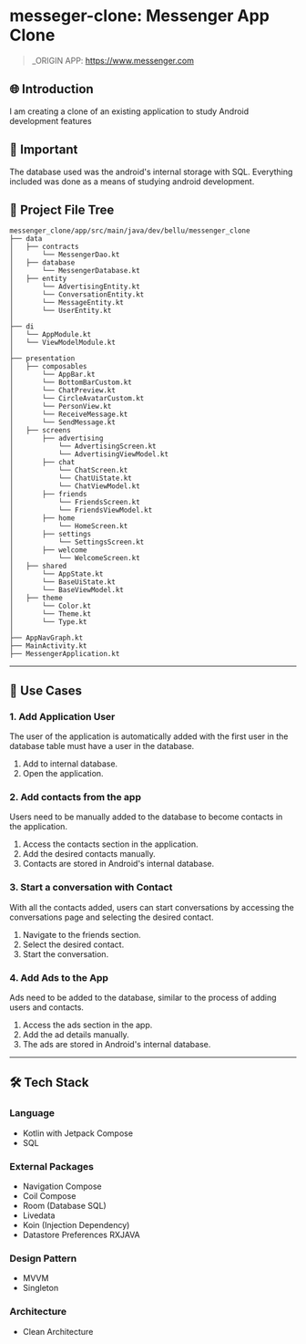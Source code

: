# messeger-clone: Messenger App Clone 

> _ORIGIN APP: https://www.messenger.com


## 🌐 Introduction

I am creating a clone of an existing application to study Android development features

## 🙏 Important

The database used was the android's internal storage with SQL. Everything included was done as a means of studying android development.

## 📂 Project File Tree

```
messenger_clone/app/src/main/java/dev/bellu/messenger_clone
├── data
│   ├── contracts
│       └── MessengerDao.kt
│   ├── database
│       └── MessengerDatabase.kt
│   ├── entity
│       └── AdvertisingEntity.kt
│       └── ConversationEntity.kt
│       └── MessageEntity.kt
│       └── UserEntity.kt
│  
├── di
│   └── AppModule.kt
│   └── ViewModelModule.kt
│  
├── presentation
│   ├── composables
│       └── AppBar.kt
│       └── BottomBarCustom.kt
│       └── ChatPreview.kt
│       └── CircleAvatarCustom.kt
│       └── PersonView.kt
│       └── ReceiveMessage.kt
│       └── SendMessage.kt
│   ├── screens
│       ├── advertising
│           └── AdvertisingScreen.kt
│           └── AdvertisingViewModel.kt
│       ├── chat
│           └── ChatScreen.kt
│           └── ChatUiState.kt
│           └── ChatViewModel.kt
│       ├── friends
│           └── FriendsScreen.kt
│           └── FriendsViewModel.kt
│       ├── home
│           └── HomeScreen.kt
│       ├── settings
│           └── SettingsScreen.kt
│       ├── welcome
│           └── WelcomeScreen.kt
│   ├── shared
│       └── AppState.kt
│       └── BaseUiState.kt
│       └── BaseViewModel.kt
│   ├── theme
│       └── Color.kt
│       └── Theme.kt
│       └── Type.kt
│ 
├── AppNavGraph.kt
├── MainActivity.kt
├── MessengerApplication.kt
```

---

## 🧪 Use Cases 

### 1. Add Application User
The user of the application is automatically added with the first user in the database table must have a user in the database.
  1. Add to internal database.
  2. Open the application.

### 2. Add contacts from the app
Users need to be manually added to the database to become contacts in the application.
  1. Access the contacts section in the application.
  2. Add the desired contacts manually.
  3. Contacts are stored in Android's internal database.
     
### 3. Start a conversation with Contact
With all the contacts added, users can start conversations by accessing the conversations page and selecting the desired contact.
  1. Navigate to the friends section.
  2. Select the desired contact.
  3. Start the conversation.

### 4. Add Ads to the App
Ads need to be added to the database, similar to the process of adding users and contacts.
  1. Access the ads section in the app.
  2. Add the ad details manually.
  3. The ads are stored in Android's internal database.

---

## 🛠 Tech Stack

### Language 
- Kotlin with Jetpack Compose
- SQL

### External Packages 
- Navigation Compose
- Coil Compose
- Room (Database SQL)
- Livedata
- Koin (Injection Dependency)
- Datastore Preferences RXJAVA 
  
### Design Pattern
- MVVM
- Singleton
  
### Architecture 
- Clean Architecture
